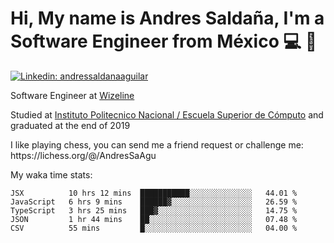 # Hi, My name is Andres Saldaña, I'm a Software Engineer from México :computer: :boy:

[![Linkedin: andressaldanaaguilar](https://img.shields.io/badge/-andressaldanaaguilar-blue?style=flat-square&logo=Linkedin&logoColor=white&link=https://www.linkedin.com/in/thaianebraga/)](https://www.linkedin.com/in/andressaldanaaguilar)

<p>Software Engineer at <a href="https://www.wizeline.com/">Wizeline</a></p>
<p>Studied at <a href="https://en.wikipedia.org/wiki/ESCOM">Instituto Politecnico Nacional / Escuela Superior de Cómputo</a> and graduated at the end of 2019</p>
<p>I like playing chess, you can send me a friend request or challenge me: https://lichess.org/@/AndresSaAgu</p>

<p> My waka time stats: </p>

<!--START_SECTION:waka-->
```text
JSX          10 hrs 12 mins  ███████████░░░░░░░░░░░░░░   44.01 % 
JavaScript   6 hrs 9 mins    ██████▓░░░░░░░░░░░░░░░░░░   26.59 % 
TypeScript   3 hrs 25 mins   ███▓░░░░░░░░░░░░░░░░░░░░░   14.75 % 
JSON         1 hr 44 mins    ██░░░░░░░░░░░░░░░░░░░░░░░   07.48 % 
CSV          55 mins         █░░░░░░░░░░░░░░░░░░░░░░░░   04.00 % 
```
<!--END_SECTION:waka-->
